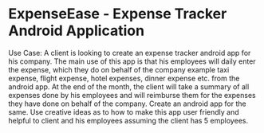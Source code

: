 # ExpenseEase - Expense Tracker Android Application
Use Case:
A client is looking to create an expense tracker android app for his company. The main use of this app is that his employees will daily enter the expense, which they do on behalf of the company example taxi expense, flight expense, hotel expenses, dinner expense etc. from the android app. At the end of the month, the client will take a summary of all expenses done by his employees and will reimburse them for the expenses they have done on behalf of the company.
Create an android app for the same. Use creative ideas as to how to make this app user friendly and helpful to client and his employees assuming the client has 5 employees.

